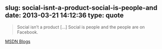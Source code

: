 slug: social-isnt-a-product-social-is-people-and
date: 2013-03-21 14:12:36
type: quote
---

> Social isn’t a product […] Social is people and the people are on Facebook.

[MSDN Blogs](http://blogs.msdn.com/b/jw_on_tech/archive/2012/03/13/why-i-left-google.aspx)
